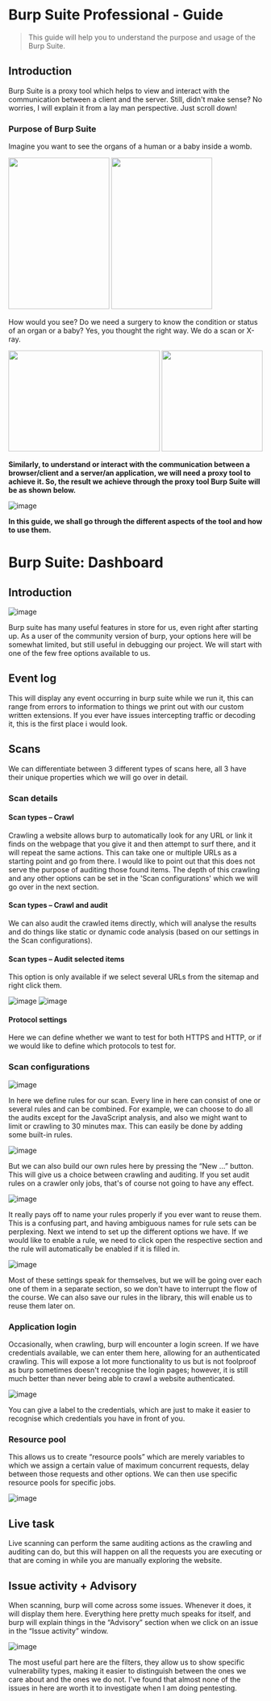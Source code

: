 # Burp Suite Professional - Guide

> This guide will help you to understand the purpose and usage of the Burp Suite.

## Introduction
Burp Suite is a proxy tool which helps to view and interact with the communication between a client and the server. 
Still, didn't make sense? No worries, I will explain it from a lay man perspective. Just scroll down!

### Purpose of Burp Suite
Imagine you want to see the organs of a human or a baby inside a womb.

<img src="https://user-images.githubusercontent.com/83505381/169540851-deb2424f-0e7b-4bfc-b92f-fab3874d8f4a.png" width="200" height="300" /> <img src="https://user-images.githubusercontent.com/83505381/169540990-26284d67-7b64-4fc0-a132-c92f6a507eeb.png" width="200" height="300" />

How would you see? Do we need a surgery to know the condition or status of an organ or a baby?
Yes, you thought the right way. We do a scan or X-ray.

<img src="https://user-images.githubusercontent.com/83505381/169543825-0a3e3975-88f2-43b7-8cac-5fc35f21b199.png" width="300" height="200" /> <img src="https://user-images.githubusercontent.com/83505381/169543537-60e0c873-f5c8-4619-b958-699756467566.png" width="200" height="200" />

**Similarly, to understand or interact with the communication between a browser/client and a server/an application, we will need a proxy tool to achieve it.
So, the result we achieve through the proxy tool Burp Suite will be as shown below.**

![image](https://user-images.githubusercontent.com/83505381/169544806-a335541d-0894-4270-9c8b-370df4c3edb9.png)

**In this guide, we shall go through the different aspects of the tool and how to use them.**

# Burp Suite: Dashboard
## Introduction

![image](https://user-images.githubusercontent.com/83505381/169546419-6ccfe76c-f256-4d8d-afa0-992c0fd2af6f.png)

Burp suite has many useful features in store for us, even right after starting up. As a user of the community version of burp, your options here will be somewhat limited, but still useful in debugging our project. We will start with one of the few free options available to us.

## Event log
This will display any event occurring in burp suite while we run it, this can range from errors to information to things we print out with our custom written extensions.
If you ever have issues intercepting traffic or decoding it, this is the first place i 
would look.

## Scans
We can differentiate between 3 different types of scans here, all 3 have their unique properties which we will go over in detail.

### Scan details
#### Scan types – Crawl
Crawling a website allows burp to automatically look for any URL or link it finds on the webpage that you give it and then attempt to surf there, and it will repeat the same actions. This can take one or multiple URLs as a starting point and go from there. I would like to point out that this does not serve the purpose of auditing those found items. 
The depth of this crawling and any other options can be set in the 'Scan configurations' which we will go over in the next section.

#### Scan types – Crawl and audit
We can also audit the crawled items directly, which will analyse the results and do things like static or dynamic code analysis (based on our settings in the Scan configurations).

#### Scan types – Audit selected items
This option is only available if we select several URLs from the sitemap and right click them. 

![image](https://user-images.githubusercontent.com/83505381/169551514-bdce131d-71f2-4071-8e5e-b0543560b6bf.png)
![image](https://user-images.githubusercontent.com/83505381/169551547-24131396-43d8-4233-abd4-9a6593df8ca8.png)

#### Protocol settings
Here we can define whether we want to test for both HTTPS and HTTP, or if we would like to define which protocols to test for.

### Scan configurations

![image](https://user-images.githubusercontent.com/83505381/169552609-c3f62df6-67a4-4a60-a9f5-f52111240059.png)

In here we define rules for our scan. Every line in here can consist of one or several rules and can be combined. For example, we can choose to do all the audits except for the JavaScript analysis, and also we might want to limit or crawling to 30 minutes max. This can easily be done by adding some built-in rules. 

![image](https://user-images.githubusercontent.com/83505381/169553319-b89ca76a-cd5a-437f-b0a5-e0109ba4101b.png)

But we can also build our own rules here by pressing the “New ...” button. This will give us a choice between crawling and auditing. If you set audit rules on a crawler only jobs, that's of course not going to have any effect.

![image](https://user-images.githubusercontent.com/83505381/169553612-4d2fb73d-c00c-42ca-bf3c-f50be8788998.png)

It really pays off to name your rules properly if you ever want to reuse them. This is a confusing part, and having ambiguous names for rule sets can be perplexing.
Next we intend to set up the different options we have. If we would like to enable a rule, we need to click open the respective section and the rule will automatically be enabled if it is filled in.

![image](https://user-images.githubusercontent.com/83505381/169553719-10d4533b-a7b9-4d59-ac7a-0ca4763cc2cc.png)

Most of these settings speak for themselves, but we will be going over each one of them in a separate section, so we don't have to interrupt the flow of the course. 
We can also save our rules in the library, this will enable us to reuse them later on. 

### Application login
Occasionally, when crawling, burp will encounter a login screen. If we have credentials available, we can enter them here, allowing for an authenticated crawling. This will expose a lot more functionality to us but is not foolproof as burp sometimes doesn't recognise the login pages; however, it is still much better than never being able to crawl a website authenticated.

![image](https://user-images.githubusercontent.com/83505381/169554675-4128a6b0-b90a-4601-aa1a-fba1362f9b91.png)

You can give a label to the credentials, which are just to make it easier to recognise which credentials you have in front of you.

### Resource pool
This allows us to create “resource pools” which are merely variables to which we assign a certain value of maximum concurrent requests, delay between those requests and other options. 
We can then use specific resource pools for specific jobs.

![image](https://user-images.githubusercontent.com/83505381/169554984-9abc2950-9c5e-463d-b065-e026f04ef01d.png)

## Live task
Live scanning can perform the same auditing actions as the crawling and auditing can do, but this will happen on all the requests you are executing or that are coming in while you are manually exploring the website.

## Issue activity + Advisory
When scanning, burp will come across some issues. Whenever it does, it will display them here. 
Everything here pretty much speaks for itself, and burp will explain things in the “Advisory” section when we click on an issue in the “Issue activity” window.

![image](https://user-images.githubusercontent.com/83505381/169555308-8fafcc11-c2ab-4607-b322-f4d861299a2e.png)

The most useful part here are the filters, they allow us to show specific vulnerability types, making it easier to distinguish between the ones we care about and the ones we do not. I've found that almost none of the issues in here are worth it to investigate when I am doing pentesting.
